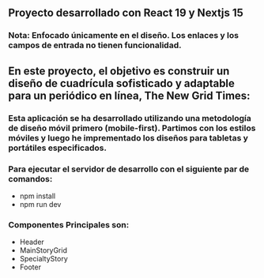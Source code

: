 ## Proyecto desarrollado con React 19 y Nextjs 15

### Nota: Enfocado únicamente en el diseño. Los enlaces y los campos de entrada no tienen funcionalidad.

## En este proyecto, el objetivo es construir un diseño de cuadrícula sofisticado y adaptable para un periódico en línea, The New Grid Times:

### Esta aplicación se ha desarrollado utilizando una metodología de diseño móvil primero (mobile-first). Partimos con los estilos móviles y luego he imprementado los diseños para tabletas y portátiles especificados.

### Para ejecutar el servidor de desarrollo con el siguiente par de comandos:

- npm install
- npm run dev

### Componentes Principales son:

- Header
- MainStoryGrid
- SpecialtyStory
- Footer
